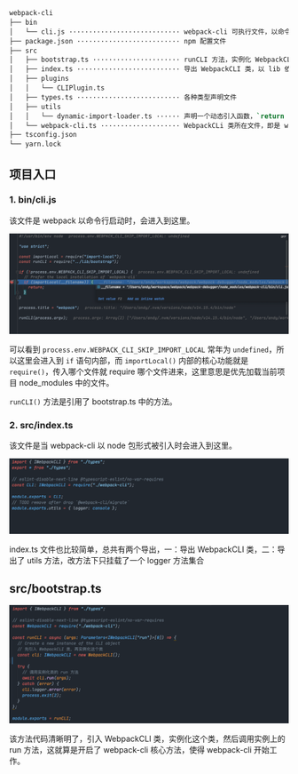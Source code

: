 ```bash
webpack-cli
├── bin
│   └── cli.js ···························· webpack-cli 可执行文件，以命令行运行 webpack-cli 时会进入到这里
├── package.json ·························· npm 配置文件
├── src
│   ├── bootstrap.ts ······················ runCLI 方法，实例化 WebpackCLI，并调用起 run 方法开启 webpack-cli
│   ├── index.ts ·························· 导出 WebpackCLI 类，以 lib 依赖包形式引入 webpack-cli 时会进入到这里
│   ├── plugins
│   │   └── CLIPlugin.ts
│   ├── types.ts ·························· 各种类型声明文件
│   ├── utils
│   │   └── dynamic-import-loader.ts ······ 声明一个动态引入函数，`return import(id)`
│   └── webpack-cli.ts ···················· WebpackCLi 类所在文件，即是 webapck-cli 的核心文件
├── tsconfig.json
└── yarn.lock
```

 ## 项目入口
 
 ### 1. bin/cli.js
 
 该文件是 webpack 以命令行启动时，会进入到这里。

![cli.js](https://raw.githubusercontent.com/aaaaaAndy/picture/main/images/20221027193419.png)

可以看到 `process.env.WEBPACK_CLI_SKIP_IMPORT_LOCAL` 常年为 `undefined`，所以这里会进入到 `if` 语句内部，而 `importLocal()` 内部的核心功能就是 `require()`，传入哪个文件就 require 哪个文件进来，这里意思是优先加载当前项目 node_modules 中的文件。

`runCLI()` 方法是引用了 bootstrap.ts 中的方法。

 ### 2. src/index.ts
 
 该文件是当 webpack-cli 以 node 包形式被引入时会进入到这里。

 ![index.ts](https://raw.githubusercontent.com/aaaaaAndy/picture/main/images/20221027194543.png)

index.ts 文件也比较简单，总共有两个导出，一：导出 WebpackCLI 类，二：导出了 utils 方法，改方法下只挂载了一个 logger 方法集合

 ## src/bootstrap.ts

![bootstrap.ts](https://raw.githubusercontent.com/aaaaaAndy/picture/main/images/20221027194849.png)

该方法代码清晰明了，引入 WebpackCLI 类，实例化这个类，然后调用实例上的 run 方法，这就算是开启了 webpack-cli 核心方法，使得 webpack-cli 开始工作。

